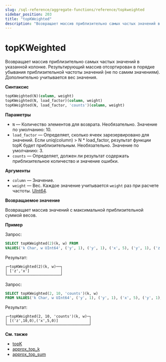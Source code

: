 ```yaml
---
slug: /sql-reference/aggregate-functions/reference/topkweighted
sidebar_position: 203
title: "topKWeighted"
description: "Возвращает массив приблизительно самых частых значений в указанной колонке. Результирующий массив отсортирован в порядке убывания приблизительной частоты значений (не по самим значениям). Дополнительно учитывается вес значения."
---
```



# topKWeighted

Возвращает массив приблизительно самых частых значений в указанной колонке. Результирующий массив отсортирован в порядке убывания приблизительной частоты значений (не по самим значениям). Дополнительно учитывается вес значения.

**Синтаксис**

``` sql
topKWeighted(N)(column, weight)
topKWeighted(N, load_factor)(column, weight)
topKWeighted(N, load_factor, 'counts')(column, weight)
```

**Параметры**

- `N` — Количество элементов для возврата. Необязательно. Значение по умолчанию: 10.
- `load_factor` — Определяет, сколько ячеек зарезервировано для значений. Если uniq(column) > N * load_factor, результат функции topK будет приблизительным. Необязательно. Значение по умолчанию: 3.
- `counts` — Определяет, должен ли результат содержать приблизительное количество и значение ошибки.

**Аргументы**

- `column` — Значение.
- `weight` — Вес. Каждое значение учитывается `weight` раз при расчете частоты. [UInt64](../../../sql-reference/data-types/int-uint.md).

**Возвращаемое значение**

Возвращает массив значений с максимальной приблизительной суммой весов.

**Пример**

Запрос:

``` sql
SELECT topKWeighted(2)(k, w) FROM
VALUES('k Char, w UInt64', ('y', 1), ('y', 1), ('x', 5), ('y', 1), ('z', 10))
```

Результат:

``` text
┌─topKWeighted(2)(k, w)──┐
│ ['z','x']              │
└────────────────────────┘
```

Запрос:

``` sql
SELECT topKWeighted(2, 10, 'counts')(k, w)
FROM VALUES('k Char, w UInt64', ('y', 1), ('y', 1), ('x', 5), ('y', 1), ('z', 10))
```

Результат:

``` text
┌─topKWeighted(2, 10, 'counts')(k, w)─┐
│ [('z',10,0),('x',5,0)]              │
└─────────────────────────────────────┘
```

**См. также**

- [topK](../../../sql-reference/aggregate-functions/reference/topk.md)
- [approx_top_k](../../../sql-reference/aggregate-functions/reference/approxtopk.md)
- [approx_top_sum](../../../sql-reference/aggregate-functions/reference/approxtopsum.md)
